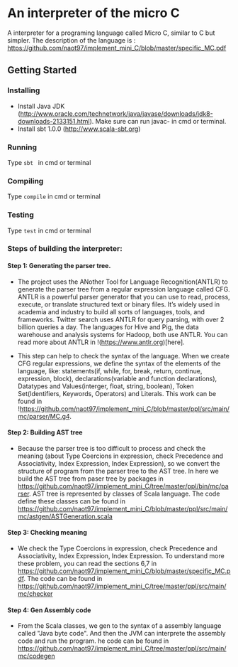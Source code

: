 # An interpreter of the micro C

A interpreter for a programing language called Micro C, similar to C but simpler. The description of the language is :  https://github.com/naot97/implement_mini_C/blob/master/specific_MC.pdf

## Getting Started
### Installing
* Install Java JDK (http://www.oracle.com/technetwork/java/javase/downloads/jdk8-downloads-2133151.html). Make sure can run javac- in cmd or terminal.
* Install sbt 1.0.0 (http://www.scala-sbt.org)
### Running
Type ```sbt ```
 in cmd or terminal
### Compiling
Type ```compile``` in cmd or terminal
### Testing
Type ```test``` in cmd or terminal

### Steps of building the interpreter:

#### Step 1: Generating the parser tree.

- The project uses the ANother Tool for Language Recognition(ANTLR) to generate the parser tree from a regular expression language called CFG. ANTLR is a powerful parser generator that you can use to read, process, execute, or translate structured text or binary files. It’s widely used in academia and industry to build all sorts of languages, tools, and frameworks. Twitter search uses ANTLR for query parsing, with over 2 billion queries a day. The languages for Hive and Pig, the data warehouse and analysis systems for Hadoop, both use ANTLR. You can read more about ANTLR in !(https://www.antlr.org)[here].

- This step can help to check the syntax of the language. When we create CFG regular expressions, we define the syntax of the elements of the language, like: statements(if, while, for, break, return, continue,  expression, block), declarations(variable and function declarations), Datatypes and Values(interger, float, string, boolean), Token Set(Identifiers, Keywords, Operators) and Literals. This work can be found in !https://github.com/naot97/implement_mini_C/blob/master/ppl/src/main/mc/parser/MC.g4.

#### Step 2: Building AST tree

- Because the parser tree is too difficult to process and check the meaning (about Type Coercions in expression, check Precedence and Associativity, Index Expression, Index Expression), so we convert the structure of program from the parser tree to the AST tree. In here we build the AST tree from paser tree by packages in https://github.com/naot97/implement_mini_C/tree/master/ppl/bin/mc/parser. AST tree is represented by classes of Scala language. The code define these classes can be found in 
https://github.com/naot97/implement_mini_C/blob/master/ppl/src/main/mc/astgen/ASTGeneration.scala

#### Step 3: Checking meaning

- We check the Type Coercions in expression, check Precedence and Associativity, Index Expression, Index Expression. To understand more these problem, you can read the sections 6,7 in https://github.com/naot97/implement_mini_C/blob/master/specific_MC.pdf. The code can be found in https://github.com/naot97/implement_mini_C/tree/master/ppl/src/main/mc/checker

#### Step 4: Gen Assembly code

- From the Scala classes, we gen to the syntax of a assembly language called "Java byte code". And then the JVM can interprete the assembly code and run the program. he code can be found in https://github.com/naot97/implement_mini_C/tree/master/ppl/src/main/mc/codegen



 
  
